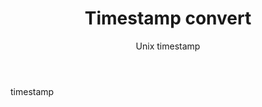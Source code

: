 ﻿---
category: Tool
type: Time
title: Timestamp convert
subtitle: Unix timestamp
cover: https://gw.alipayobjects.com/zos/alicdn/fNUKzY1sk/Button.svg
---

timestamp